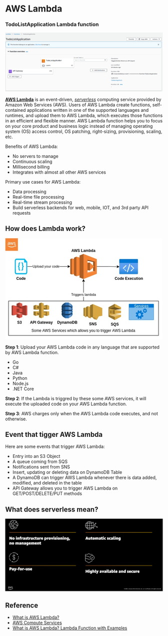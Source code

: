 # AWS Lambda

### TodoListApplication Lambda function

![aws-todo-list-app](assets/img/todo-list-app-lambda.png)

**[AWS Lambda](https://aws.amazon.com/lambda/)** is an event-driven, *[serverless](https://www.redhat.com/en/topics/cloud-native-apps/what-is-serverless)* computing service provided by Amazon Web Services (AWS). Users of AWS Lambda create functions, self-contained applications written in one of the supported languages and runtimes, and upload them to AWS Lambda, which executes those functions in an efficient and flexible manner. AWS Lambda function helps you to focus on your core product and business logic instead of managing operating system (OS) access control, OS patching, right-sizing, provisioning, scaling, etc.

Benefits of AWS Lambda:
* No servers to manage
* Continuous scaling
* Millisecond billing
* Integrates with almost all other AWS services

Primary use cases for AWS Lambda:
* Data processing
* Real-time file processing
* Real-time stream processing
* Build serverless backends for web, mobile, IOT, and 3rd party API requests

## How does Lambda work?
![aws-lambda](assets/img/aws-lambda-services.jpg)

**Step 1**: Upload your AWS Lambda code in any language that are supported by AWS Lambda function.
* Go
* C#
* Java
* Python
* Node.js
* .NET Core

**Step 2**: If the Lambda is triggred by these some AWS services, it will execute the uploaded code on your AWS Lambda function.

**Step 3**: AWS charges only when the AWS Lambda code executes, and not otherwise.


## Event that tigger AWS Lambda
Here are some events that trigger AWS Lambda:
* Entry into an S3 Object
* A queue coming from SQS
* Notifications sent from SNS
* Insert, updating or deleting data on DynamoDB Table
* A DynamoDB can trigger AWS Lambda whenever there is data added, modified, and deleted in the table
* API Gateway allows you to trigger AWS Lambda on GET/POST/DELETE/PUT methods

## What does serverless mean?
![aws-lambda-serverless](assets/img/serverless.png)

## Reference
* [What is AWS Lambda?](https://www.serverless.com/aws-lambda)
* [AWS Compute Services](https://digitalcloud.training/aws-compute-services/#aws-lambda)
* [What is AWS Lambda? Lambda Function with Examples](https://www.guru99.com/aws-lambda-function.html)